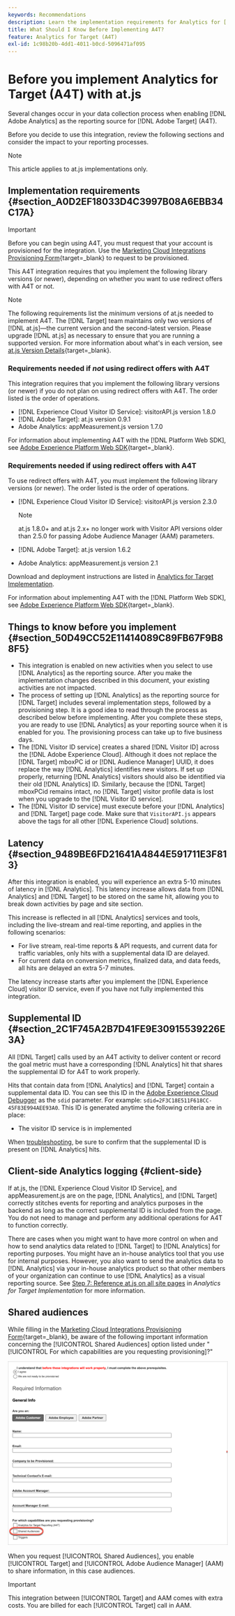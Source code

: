 ```yaml
---
keywords: Recommendations
description: Learn the implementation requirements for Analytics for [!DNL Target] (A4T) and what to consider before you implement this integration.
title: What Should I Know Before Implementing A4T?
feature: Analytics for Target (A4T)
exl-id: 1c98b20b-4dd1-4011-b0cd-5096471af095
---
```

# Before you implement Analytics for Target (A4T) with at.js

Several changes occur in your data collection process when enabling [!DNL Adobe Analytics] as the reporting source for [!DNL Adobe Target] (A4T).

Before you decide to use this integration, review the following sections and consider the impact to your reporting processes.

>[!NOTE]
>
>This article applies to at.js implementations only.

## Implementation requirements {#section_A0D2EF18033D4C3997B08A6EBB34C17A}

>[!IMPORTANT]
>
>Before you can begin using A4T, you must request that your account is provisioned for the integration. Use the [Marketing Cloud Integrations Provisioning Form](https://survey.adobe.com/jfe/form/SV_ekBHTLSoP5Zki2y){target=_blank} to request to be provisioned.

This A4T integration requires that you implement the following library versions (or newer), depending on whether you want to use redirect offers with A4T or not.

>[!NOTE]
>
>The following requirements list the *minimum* versions of at.js needed to implement A4T. The [!DNL Target] team maintains only two versions of [!DNL at.js]—the current version and the second-latest version. Please upgrade [!DNL at.js] as necessary to ensure that you are running a supported version. For more information about what's in each version, see [at.js Version Details](https://developer.adobe.com/target/implement/client-side/atjs/target-atjs-versions/){target=_blank}.

### Requirements needed if *not* using redirect offers with A4T

This integration requires that you implement the following library versions (or newer) if you do not plan on using redirect offers with A4T. The order listed is the order of operations.

* [!DNL Experience Cloud Visitor ID Service]: visitorAPI.js version 1.8.0
* [!DNL Adobe Target]: at.js version 0.9.1
* Adobe Analytics: appMeasurement.js version 1.7.0

For information about implementing A4T with the [!DNL Platform Web SDK], see [Adobe Experience Platform Web SDK](https://developer.adobe.com/target/implement/client-side/aep-web-sdk/){target=_blank}.

### Requirements needed if using redirect offers with A4T

To use redirect offers with A4T, you must implement the following library versions (or newer). The order listed is the order of operations.

* [!DNL Experience Cloud Visitor ID Service]: visitorAPI.js version 2.3.0

  >[!NOTE]
  >
  >at.js 1.8.0+ and at.js 2.x+ no longer work with Visitor API versions older than 2.5.0 for passing Adobe Audience Manager (AAM) parameters.
  
* [!DNL Adobe Target]: at.js version 1.6.2

* Adobe Analytics: appMeasurement.js version 2.1

Download and deployment instructions are listed in [Analytics for Target Implementation](/help/main/c-integrating-target-with-mac/a4t/a4timplementation.md).

For information about implementing A4T with the [!DNL Platform Web SDK], see [Adobe Experience Platform Web SDK](https://developer.adobe.com/target/implement/client-side/aep-web-sdk/){target=_blank}.

## Things to know before you implement {#section_50D49CC52E11414089C89FB67F9B88F5}

* This integration is enabled on new activities when you select to use [!DNL Analytics] as the reporting source. After you make the implementation changes described in this document, your existing activities are not impacted. 
* The process of setting up [!DNL Analytics] as the reporting source for [!DNL Target] includes several implementation steps, followed by a provisioning step. It is a good idea to read through the process as described below before implementing. After you complete these steps, you are ready to use [!DNL Analytics] as your reporting source when it is enabled for you. The provisioning process can take up to five business days. 
* The [!DNL Visitor ID service] creates a shared [!DNL Visitor ID] across the [!DNL Adobe Experience Cloud]. Although it does not replace the [!DNL Target] mboxPC id or [!DNL Audience Manager] UUID, it does replace the way [!DNL Analytics] identifies new visitors. If set up properly, returning [!DNL Analytics] visitors should also be identified via their old [!DNL Analytics] ID. Similarly, because the [!DNL Target] mboxPCid remains intact, no [!DNL Target] visitor profile data is lost when you upgrade to the [!DNL Visitor ID service]. 
* The [!DNL Visitor ID service] must execute before your [!DNL Analytics] and [!DNL Target] page code. Make sure that `VisitorAPI.js` appears above the tags for all other [!DNL Experience Cloud] solutions.

## Latency {#section_9489BE6FD21641A4844E591711E3F813}

After this integration is enabled, you will experience an extra 5-10 minutes of latency in [!DNL Analytics]. This latency increase allows data from [!DNL Analytics] and [!DNL Target] to be stored on the same hit, allowing you to break down activities by page and site section.

This increase is reflected in all [!DNL Analytics] services and tools, including the live-stream and real-time reporting, and applies in the following scenarios:

* For live stream, real-time reports & API requests, and current data for traffic variables, only hits with a supplemental data ID are delayed. 
* For current data on conversion metrics, finalized data, and data feeds, all hits are delayed an extra 5-7 minutes.

The latency increase starts after you implement the [!DNL Experience Cloud] visitor ID service, even if you have not fully implemented this integration.

## Supplemental ID {#section_2C1F745A2B7D41FE9E30915539226E3A}

All [!DNL Target] calls used by an A4T activity to deliver content or record the goal metric must have a corresponding [!DNL Analytics] hit that shares the supplemental ID for A4T to work properly.

Hits that contain data from [!DNL Analytics] and [!DNL Target] contain a supplemental data ID. You can see this ID in the [Adobe Experience Cloud Debugger](https://experienceleague.adobe.com/docs/debugger/using/experience-cloud-debugger.html) as the `sdid` parameter. For example: `sdid=2F3C18E511F618CC-45F83E994AEE93A0`. This ID is generated anytime the following criteria are in place:

* The visitor ID service is in implemented 

When [troubleshooting](/help/main/c-integrating-target-with-mac/a4t/c-a4t-troubleshooting/a4t-troubleshooting.md), be sure to confirm that the supplemental ID is present on [!DNL Analytics] hits.

## Client-side Analytics logging {#client-side}

If at.js, the [!DNL Experience Cloud Visitor ID Service], and appMeasurement.js are on the page, [!DNL Analytics], and [!DNL Target] correctly stitches events for reporting and analytics purposes in the backend as long as the correct supplemental ID is included from the page. You do not need to manage and perform any additional operations for A4T to function correctly.

There are cases when you might want to have more control on when and how to send analytics data related to [!DNL Target] to [!DNL Analytics] for reporting purposes. You might have an in-house analytics tool that you use for internal purposes. However, you also want to send the analytics data to [!DNL Analytics] via your in-house analytics product so that other members of your organization can continue to use [!DNL Analytics] as a visual reporting source. See [Step 7: Reference at.js on all site pages](/help/main/c-integrating-target-with-mac/a4t/a4timplementation.md#step7) in *Analytics for Target Implementation* for more information.

## Shared audiences

While filling in the [Marketing Cloud Integrations Provisioning Form](https://survey.adobe.com/jfe/form/SV_ekBHTLSoP5Zki2y){target=_blank}, be aware of the following important information concerning the [!UICONTROL Shared Audiences] option listed under "[!UICONTROL For which capabilities are you requesting provisioning]?" 

![Request form](/help/main/c-integrating-target-with-mac/a4t/assets/request-form.png)

When you request [!UICONTROL Shared Audiences], you enable [!UICONTROL Target] and [!UICONTROL Adobe Audience Manager] (AAM) to share information, in this case audiences.

>[!IMPORTANT]
>
>This integration between [!UICONTROL Target] and AAM comes with extra costs. You are billed for each [!UICONTROL Target] call in AAM.
